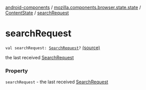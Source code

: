 [android-components](../../index.md) / [mozilla.components.browser.state.state](../index.md) / [ContentState](index.md) / [searchRequest](./search-request.md)

# searchRequest

`val searchRequest: `[`SearchRequest`](../../mozilla.components.concept.engine.search/-search-request/index.md)`?` [(source)](https://github.com/mozilla-mobile/android-components/blob/master/components/browser/state/src/main/java/mozilla/components/browser/state/state/ContentState.kt#L61)

the last received [SearchRequest](../../mozilla.components.concept.engine.search/-search-request/index.md)

### Property

`searchRequest` - the last received [SearchRequest](../../mozilla.components.concept.engine.search/-search-request/index.md)